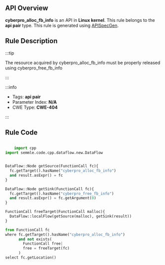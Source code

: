 ---
---


## API Overview
**cyberpro_alloc_fb_info** is an API in **Linux kernel**. This rule belongs to the **api pair** type. This rule is generated using [APISpecGen](../../tools/APISpecGen).
## Rule Description

:::tip

The resource acquired by cyberpro_alloc_fb_info must be properly released using cyberpro_free_fb_info

:::

:::info

- Tags: **api pair**
- Parameter Index: **N/A**
- CWE Type: **CWE-404**

:::

## Rule Code
```python

    import cpp
import semmle.code.cpp.dataflow.new.DataFlow


DataFlow::Node getSource(FunctionCall fc){
  fc.getTarget().hasName("cyberpro_alloc_fb_info")
  and result.asExpr() = fc
}

DataFlow::Node getSink(FunctionCall fc){
  fc.getTarget().hasName("cyberpro_free_fb_info")
  and result.asExpr() = fc.getArgument(0)
}

FunctionCall freeTarget(FunctionCall malloc){
  DataFlow::localFlow(getSource(malloc), getSink(result))
}

from FunctionCall fc
where fc.getTarget().hasName("cyberpro_alloc_fb_info")
      and not exists(
        FunctionCall free| 
        free = freeTarget(fc)
      )
select fc.getLocation()

    
```